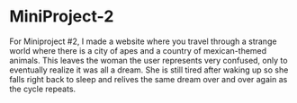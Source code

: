 # MiniProject-2

For Miniproject #2, I made a website where you travel through a strange world where there is a city of apes and a country of mexican-themed animals. This leaves the woman the user represents very confused, only to eventually realize it was all a dream. She is still tired after waking up so she falls right back to sleep and relives the same dream over and over again as the cycle repeats.